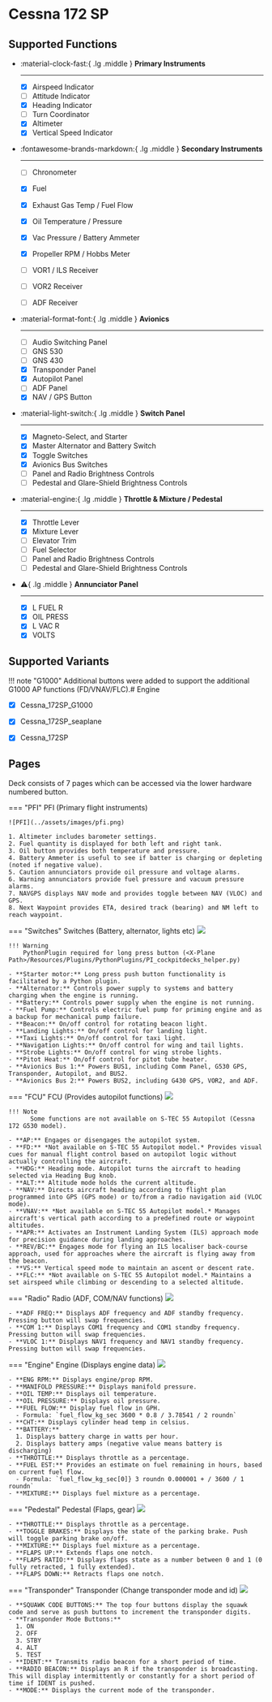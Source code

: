 # Cessna 172 SP

## Supported Functions

<div class="grid cards" markdown>

-   :material-clock-fast:{ .lg .middle } __Primary Instruments__

    ---

    - [x] Airspeed Indicator
    - [ ] Attitude Indicator
    - [x] Heading Indicator
    - [ ] Turn Coordinator
    - [x] Altimeter
    - [x] Vertical Speed Indicator
  
-   :fontawesome-brands-markdown:{ .lg .middle } __Secondary Instruments__

    ---

    - [ ] Chronometer
    - [x] Fuel
    - [x] Exhaust Gas Temp / Fuel Flow
    - [x] Oil Temperature / Pressure
    - [x] Vac Pressure / Battery Ammeter
    - [x] Propeller RPM / Hobbs Meter
    - [ ] VOR1 / ILS Receiver
    - [ ] VOR2 Receiver
    - [ ] ADF Receiver


-   :material-format-font:{ .lg .middle } __Avionics__

    ---

    - [ ] Audio Switching Panel
    - [ ] GNS 530
    - [ ] GNS 430
    - [x] Transponder Panel
    - [x] Autopilot Panel
    - [ ] ADF Panel
    - [x] NAV / GPS Button

-   :material-light-switch:{ .lg .middle } __Switch Panel__

    ---

    - [x] Magneto-Select, and Starter
    - [x] Master Alternator and Battery Switch
    - [x] Toggle Switches
    - [x] Avionics Bus Switches
    - [ ] Panel and Radio Brightness Controls
    - [ ] Pedestal and Glare-Shield Brightness Controls

-   :material-engine:{ .lg .middle } __Throttle & Mixture / Pedestal__

    ---

    - [x] Throttle Lever
    - [x] Mixture Lever
    - [ ] Elevator Trim
    - [ ] Fuel Selector
    - [ ] Panel and Radio Brightness Controls
    - [ ] Pedestal and Glare-Shield Brightness Controls

-   :warning:{ .lg .middle } __Annunciator Panel__

    ---

    - [x] L FUEL R
    - [x] OIL PRESS
    - [x] L VAC R
    - [x] VOLTS

</div>


## Supported Variants 

!!! note "G1000"
    Additional buttons were added to support the additional G1000 AP functions (FD/VNAV/FLC).# Engine


- [x] Cessna_172SP_G1000
- [x] Cessna_172SP_seaplane
- [x] Cessna_172SP


## Pages

Deck consists of 7 pages which can be accessed via the lower hardware numbered button.



=== "PFI"
    PFI (Primary flight instruments)

    ![PFI](../assets/images/pfi.png)

    1. Altimeter includes barometer settings.
    2. Fuel quantity is displayed for both left and right tank.
    3. Oil button provides both temperature and pressure.
    4. Battery Ammeter is useful to see if batter is charging or depleting (noted if negative value).
    5. Caution annunciators provide oil pressure and voltage alarms.
    6. Warning annunciators provide fuel pressure and vacuum pressure alarms.
    7. NAVGPS displays NAV mode and provides toggle between NAV (VLOC) and GPS.
    8. Next Waypoint provides ETA, desired track (bearing) and NM left to reach waypoint.

=== "Switches"
    Switches (Battery, alternator, lights etc)
    ![](../assets/images/switches.png)

    !!! Warning
        PythonPlugin required for long press button (<X-Plane Path>/Resources/Plugins/PythonPlugins/PI_cockpitdecks_helper.py)

    - **Starter motor:** Long press push button functionality is facilitated by a Python plugin.
    - **Alternator:** Controls power supply to systems and battery charging when the engine is running.
    - **Battery:** Controls power supply when the engine is not running.
    - **Fuel Pump:** Controls electric fuel pump for priming engine and as a backup for mechanical pump failure.
    - **Beacon:** On/off control for rotating beacon light.
    - **Landing Lights:** On/off control for landing light.
    - **Taxi Lights:** On/off control for taxi light.
    - **Navigation Lights:** On/off control for wing and tail lights.
    - **Strobe Lights:** On/off control for wing strobe lights.
    - **Pitot Heat:** On/off control for pitot tube heater.
    - **Avionics Bus 1:** Powers BUS1, including Comm Panel, G530 GPS, Transponder, Autopilot, and BUS2.
    - **Avionics Bus 2:** Powers BUS2, including G430 GPS, VOR2, and ADF.


=== "FCU"
    FCU (Provides autopilot functions)
    ![](../assets/images/fcu.png)

    !!! Note
          Some functions are not available on S-TEC 55 Autopilot (Cessna 172 G530 model).

    - **AP:** Engages or disengages the autopilot system.
    - **FD:** *Not available on S-TEC 55 Autopilot model.* Provides visual cues for manual flight control based on autopilot logic without actually controlling the aircraft.
    - **HDG:** Heading mode. Autopilot turns the aircraft to heading selected via Heading Bug knob.
    - **ALT:** Altitude mode holds the current altitude.
    - **NAV:** Directs aircraft heading according to flight plan programmed into GPS (GPS mode) or to/from a radio navigation aid (VLOC mode).
    - **VNAV:** *Not available on S-TEC 55 Autopilot model.* Manages aircraft's vertical path according to a predefined route or waypoint altitudes.
    - **APR:** Activates an Instrument Landing System (ILS) approach mode for precision guidance during landing approaches.
    - **REV/BC:** Engages mode for flying an ILS localiser back-course approach, used for approaches where the aircraft is flying away from the beacon.
    - **VS:** Vertical speed mode to maintain an ascent or descent rate.
    - **FLC:** *Not available on S-TEC 55 Autopilot model.* Maintains a set airspeed while climbing or descending to a selected altitude.


=== "Radio"
    Radio (ADF, COM/NAV functions)
    ![](../assets/images/radio.png)

    - **ADF FREQ:** Displays ADF frequency and ADF standby frequency. Pressing button will swap frequencies.
    - **COM 1:** Displays COM1 frequency and COM1 standby frequency. Pressing button will swap frequencies.
    - **VLOC 1:** Displays NAV1 frequency and NAV1 standby frequency. Pressing button will swap frequencies.


=== "Engine"
    Engine (Displays engine data)
    ![](../assets/images/engine.png)

    - **ENG RPM:** Displays engine/prop RPM.
    - **MANIFOLD PRESSURE:** Displays manifold pressure.
    - **OIL TEMP:** Displays oil temperature.
    - **OIL PRESSURE:** Displays oil pressure.
    - **FUEL FLOW:** Display fuel flow in GPH.
      - Formula: `fuel_flow_kg_sec 3600 * 0.8 / 3.78541 / 2 roundn`
    - **CHT:** Displays cylinder head temp in celsius.
    - **BATTERY:**
      1. Displays battery charge in watts per hour.
      2. Displays battery amps (negative value means battery is discharging)
    - **THROTTLE:** Displays throttle as a percentage.
    - **FUEL EST:** Provides an estimate on fuel remaining in hours, based on current fuel flow.
      - Formula: `fuel_flow_kg_sec[0]} 3 roundn 0.000001 + / 3600 / 1 roundn`
    - **MIXTURE:** Displays fuel mixture as a percentage.

=== "Pedestal"
    Pedestal (Flaps, gear)
    ![](../assets/images/pedestal.png)

    - **THROTTLE:** Displays throttle as a percentage.
    - **TOGGLE BRAKES:** Displays the state of the parking brake. Push will toggle parking brake on/off.
    - **MIXTURE:** Displays fuel mixture as a percentage.
    - **FLAPS UP:** Extends flaps one notch.
    - **FLAPS RATIO:** Displays flaps state as a number between 0 and 1 (0 fully retracted, 1 fully extended).
    - **FLAPS DOWN:** Retracts flaps one notch.

=== "Transponder"
    Transponder (Change transponder mode and id)
    ![](../assets/images/transponder.png)

    - **SQUAWK CODE BUTTONS:** The top four buttons display the squawk code and serve as push buttons to increment the transponder digits.
    - **Transponder Mode Buttons:**
      1. ON
      2. OFF
      3. STBY
      4. ALT
      5. TEST
    - **IDENT:** Transmits radio beacon for a short period of time.
    - **RADIO BEACON:** Displays an R if the transponder is broadcasting. This will display intermittently or constantly for a short period of time if IDENT is pushed.
    - **MODE:** Displays the current mode of the transponder.


